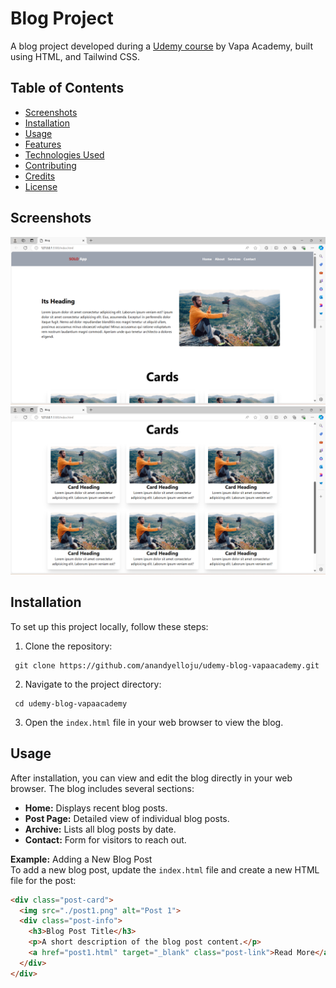 # Blog Project

A blog project developed during a [Udemy course](https://www.udemy.com/share/10aCfs3@G08F29ltQr9YhVVqXXuC5hnQkxQLAayz1akjOtP5iQVqTFvR2Vg2m2IdVZsC2ANV/) by Vapa Academy, built using HTML, and Tailwind CSS.

## Table of Contents

- [Screenshots](#screenshots)
- [Installation](#installation)
- [Usage](#usage)
- [Features](#features)
- [Technologies Used](#technologies-used)
- [Contributing](#contributing)
- [Credits](#credits)
- [License](#license)

## Screenshots

![Homepage](ui/home.png)
![Cards Page](ui/cards.png)


## Installation

To set up this project locally, follow these steps:
1. Clone the repository:
  ```
   git clone https://github.com/anandyelloju/udemy-blog-vapaacademy.git
  ```
2. Navigate to the project directory:
  ```
   cd udemy-blog-vapaacademy
  ``` 
3. Open the `index.html` file in your web browser to view the blog.

## Usage

After installation, you can view and edit the blog directly in your web browser. The blog includes several sections:

- **Home:** Displays recent blog posts.
- **Post Page:** Detailed view of individual blog posts.
- **Archive:** Lists all blog posts by date.
- **Contact:** Form for visitors to reach out.

**Example:** Adding a New Blog Post\
To add a new blog post, update the `index.html` file and create a new HTML file for the post:

```html
<div class="post-card">
  <img src="./post1.png" alt="Post 1">
  <div class="post-info">
    <h3>Blog Post Title</h3>
    <p>A short description of the blog post content.</p>
    <a href="post1.html" target="_blank" class="post-link">Read More</a>
  </div>
</div>
```
<!--
## Features

- **Blog Post Management:** Easily add, edit, and delete blog posts.
- **Responsive Design:** The blog is fully responsive and works on all devices.

## Technologies Used

- **HTML:** Markup language for creating web pages.
- **Tailwind CSS:** Utility-first CSS framework for styling.

[![My Skills](https://skillicons.dev/icons?i=html,tailwindcss,,vscode,github)](https://skillicons.dev)

## Contributing

Contributions are always welcome! - If you have suggestions or improvements.

## Credits

[Vapa Academy](https://www.udemy.com/user/mst-shobnom-mosthary/): Instructor of the Udemy course.

## License

This project is licensed under the [MIT License](https://choosealicense.com/licenses/mit/) - see the [LICENSE](https://github.com/anandyelloju/udemy-blog-vapaacademy/blob/main/LICENSE) file for details.
-->

